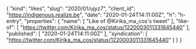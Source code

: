{
  "kind": "likes",
  "slug": "2020/01/ujyz7",
  "client_id": "https://indigenous.realize.be",
  "date": "2020-01-24T14:11:00Z",
  "h": "h-entry",
  "properties": {
    "name": [
      "Like of @Kirika_ma_cos's tweet"
    ],
    "like-of": [
      "https://twitter.com/Kirika_ma_cos/status/1220003011331645440"
    ],
    "published": [
      "2020-01-24T14:11:00Z"
    ],
    "syndication": [
      "https://twitter.com/Kirika_ma_cos/status/1220003011331645440"
    ]
  }
}
